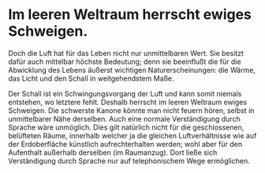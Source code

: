 Im leeren Weltraum herrscht ewiges Schweigen.
=============================================

Doch die Luft hat für das Leben nicht nur unmittelbaren Wert.
Sie besitzt dafür auch mittelbar höchste Bedeutung; denn sie
beeinflußt die für die Abwicklung des Lebens äußerst wichtigen
Naturerscheinungen: die Wärme, das Licht und den Schall in
weitgehendstem Maße.

Der Schall ist ein Schwingungsvorgang der Luft und kann somit
niemals entstehen, wo letztere fehlt. Deshalb herrscht im leeren
Weltraum ewiges Schweigen. Die schwerste Kanone könnte man
nicht feuern hören, selbst in unmittelbarer Nähe derselben. Auch
eine normale Verständigung durch Sprache wäre unmöglich. Dies
gilt natürlich nicht für die geschlossenen, belüfteten Räume, innerhalb
welcher ja die gleichen Luftverhältnisse wie auf der Erdoberfläche
künstlich aufrechterhalten werden; wohl aber für den Aufenthalt
außerhalb derselben (im Raumanzug). Dort ließe sich Verständigung
durch Sprache nur auf telephonischem Wege ermöglichen.

